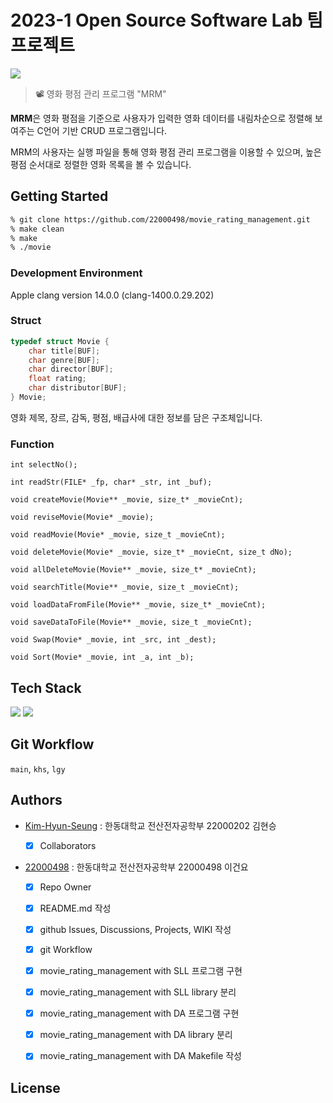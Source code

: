 # 2023-1 Open Source Software Lab 팀 프로젝트

![](https://cdn.pixabay.com/photo/2016/01/22/08/17/banner-1155437_1280.png)

> 📽️ 영화 평점 관리 프로그램 "MRM"

**MRM**은 영화 평점을 기준으로 사용자가 입력한 영화 데이터를 내림차순으로 정렬해 보여주는 C언어 기반 CRUD 프로그램입니다.

MRM의 사용자는 실행 파일을 통해 영화 평점 관리 프로그램을 이용할 수 있으며, 높은 평점 순서대로 정렬한 영화 목록을 볼 수 있습니다.

## Getting Started
```zsh 
% git clone https://github.com/22000498/movie_rating_management.git
% make clean
% make
% ./movie
```
### Development Environment
Apple clang version 14.0.0 (clang-1400.0.29.202)

### Struct
```C
typedef struct Movie {
    char title[BUF];
    char genre[BUF];
    char director[BUF];
    float rating;
    char distributor[BUF];
} Movie;
```
영화 제목, 장르, 감독, 평점, 배급사에 대한 정보를 담은 구조체입니다.
### Function 
`int selectNo();`

`int readStr(FILE* _fp, char* _str, int _buf);`

`void createMovie(Movie** _movie, size_t* _movieCnt);`

`void reviseMovie(Movie* _movie);`

`void readMovie(Movie* _movie, size_t _movieCnt);`

`void deleteMovie(Movie* _movie, size_t* _movieCnt, size_t dNo);`

`void allDeleteMovie(Movie** _movie, size_t* _movieCnt);`

`void searchTitle(Movie** _movie, size_t _movieCnt);`

`void loadDataFromFile(Movie** _movie, size_t* _movieCnt);`

`void saveDataToFile(Movie** _movie, size_t _movieCnt);`

`void Swap(Movie* _movie, int _src, int _dest);`

`void Sort(Movie* _movie, int _a, int _b);`

## Tech Stack
<img src="https://img.shields.io/badge/c-00599C?style=for-the-badge&logo=c%2B%2B&logoColor=white"> <img src="https://img.shields.io/badge/git-F05032?style=for-the-badge&logo=git&logoColor=white">

## Git Workflow

`main`, `khs`, `lgy`

## Authors
* [Kim-Hyun-Seung](https://github.com/Kim-Hyun-Seung) : 한동대학교 전산전자공학부 22000202 김현승

  - [X] Collaborators
  
* [22000498](https://github.com/22000498) : 한동대학교 전산전자공학부 22000498 이건요

  - [X] Repo Owner
  
  - [X] README.md 작성
  
  - [X] github Issues, Discussions, Projects, WIKI 작성

  - [X] git Workflow

  - [X] movie_rating_management with SLL 프로그램 구현

  - [X] movie_rating_management with SLL library 분리
  
  - [X] movie_rating_management with DA 프로그램 구현
  
  - [X] movie_rating_management with DA library 분리

  - [X] movie_rating_management with DA Makefile 작성

## License

